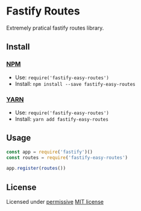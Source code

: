 # Fastify Routes

Extremely pratical fastify routes library.

## Install

### [NPM](http://npmjs.org/)
- Use: `require('fastify-easy-routes')`
- Install: `npm install --save fastify-easy-routes`

### [YARN](https://yarnpkg.com/)
- Use: `require('fastify-easy-routes')`
- Install: `yarn add fastify-easy-routes`

## Usage

``` javascript
const app = require('fastify')()
const routes = require('fastify-easy-routes')

app.register(routes())

```


## License

Licensed under [permissive](http://en.wikipedia.org/wiki/Permissive_free_software_licence) [MIT license](http://opensource.org/licenses/MIT)

